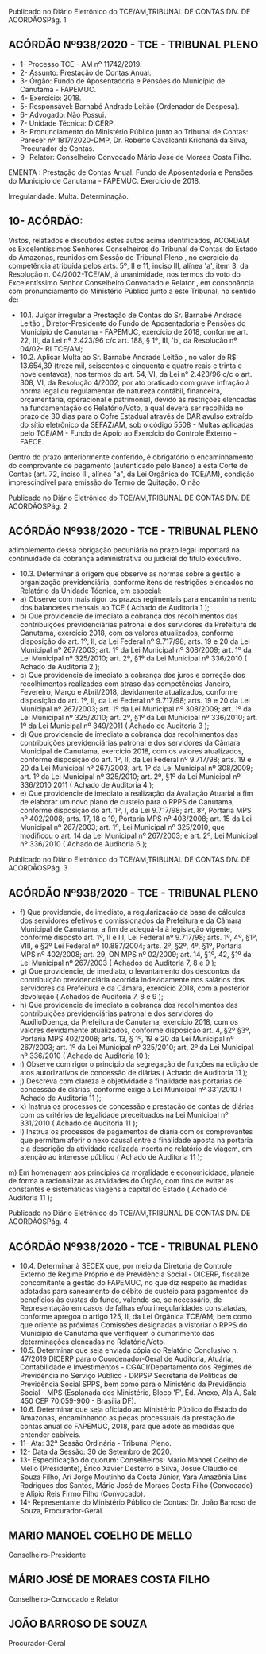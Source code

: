 Publicado  no  Diário  Eletrônico do TCE/AM,TRIBUNAL DE CONTAS DIV. DE ACÓRDÃOSPág. 1

## ACÓRDÃO Nº938/2020 - TCE - TRIBUNAL PLENO

- 1- Processo TCE - AM nº 11742/2019.
- 2- Assunto: Prestação de Contas Anual.
- 3- Órgão: Fundo de Aposentadoria e Pensões do Município de Canutama - FAPEMUC.
- 4- Exercício: 2018.
- 5- Responsável: Barnabé Andrade Leitão (Ordenador de Despesa).
- 6- Advogado: Não Possui.
- 7- Unidade Técnica: DICERP.
- 8- Pronunciamento  do  Ministério  Público  junto  ao  Tribunal  de  Contas: Parecer  nº 1817/2020-DMP, Dr. Roberto Cavalcanti Krichanã da Silva, Procurador de Contas.
- 9- Relator: Conselheiro Convocado Mário José de Moraes Costa Filho.

EMENTA :  Prestação  de  Contas  Anual.  Fundo  de Aposentadoria e Pensões do Município de Canutama - FAPEMUC. Exercício de 2018.

Irregularidade. Multa. Determinação.

## 10-  ACÓRDÃO:

Vistos, relatados e discutidos estes autos acima identificados, ACORDAM os Excelentíssimos Senhores Conselheiros do Tribunal de Contas do Estado do Amazonas, reunidos em Sessão do Tribunal Pleno , no exercício da competência atribuída pelos arts. 5º, II e 11, inciso III, alínea 'a', item 3, da Resolução n. 04/2002-TCE/AM, à unanimidade, nos  termos  do  voto  do  Excelentíssimo  Senhor  Conselheiro  Convocado  e  Relator ,  em consonância com pronunciamento do Ministério Público junto a este Tribunal, no sentido de:

- 10.1. Julgar irregular a Prestação de Contas do Sr. Barnabé Andrade Leitão , Diretor-Presidente  do  Fundo  de  Aposentadoria  e  Pensões  do  Município de Canutama - FAPEMUC, exercício de 2018, conforme art. 22, III, da Lei nº 2.423/96 c/c art. 188, § 1º, III, 'b', da Resolução nº 04/02- RI TCE/AM;
- 10.2. Aplicar Multa ao Sr. Barnabé Andrade Leitão , no valor de R$ 13.654,39 (treze mil, seiscentos e cinquenta e quatro reais e trinta e nove centavos), nos  termos  do  art.  54,  VI,  da  Lei  n°  2.423/96  c/c  o  art.  308,  VI,  da Resolução 4/2002, por ato praticado com grave infração à norma legal ou regulamentar de natureza contábil, financeira, orçamentária, operacional e patrimonial, devido às restrições elencadas na fundamentação do Relatório/Voto, a qual deverá ser recolhida no prazo de 30 dias para o Cofre  Estadual  através  de  DAR  avulso  extraído  do  sítio  eletrônico  da SEFAZ/AM, sob o código 5508 - Multas aplicadas pelo TCE/AM - Fundo de Apoio ao Exercício do Controle Externo - FAECE.

Dentro do prazo anteriormente conferido, é obrigatório o encaminhamento do comprovante de pagamento (autenticado pelo Banco) a esta Corte de Contas  (art.  72,  inciso  III,  alínea  "a",  da  Lei  Orgânica  do  TCE/AM), condição  imprescindível  para  emissão  do  Termo  de  Quitação.  O  não

Publicado  no  Diário  Eletrônico do TCE/AM,TRIBUNAL DE CONTAS DIV. DE ACÓRDÃOSPág. 2

## ACÓRDÃO Nº938/2020 - TCE - TRIBUNAL PLENO

adimplemento  dessa  obrigação  pecuniária  no  prazo  legal  importará  na continuidade da cobrança administrativa ou judicial do título executivo.

- 10.3. Determinar à origem que observe as normas  sobre a gestão e organização  previdenciária,  conforme  itens  de  restrições  elencados  no Relatório da Unidade Técnica, em especial:
- a) Observe com mais rigor os prazos regimentais para encaminhamento  dos  balancetes  mensais  ao  TCE  ( Achado  de Auditoria 1 );
- b) Que providencie de imediato a cobrança dos recolhimentos das contribuições previdenciárias patronal e dos servidores da Prefeitura de Canutama, exercício 2018, com os valores atualizados, conforme disposição do art. 1º, II, da Lei Federal nº 9.717/98; arts. 19 e 20 da Lei Municipal nº 267/2003; art. 1º da Lei Municipal nº 308/2009; art. 1º  da  Lei  Municipal  nº  325/2010;  art.  2º,  §1º  da  Lei  Municipal  nº 336/2010 ( Achado de Auditoria 2 );
- c) Que providencie de imediato a cobrança dos juros e correção dos recolhimentos  realizados  com  atraso  das  competências  Janeiro, Fevereiro,  Março  e  Abril/2018,  devidamente  atualizados,  conforme disposição do art. 1º, II, da Lei Federal nº 9.717/98; arts. 19 e 20 da Lei Municipal nº 267/2003; art. 1º da Lei Municipal nº 308/2009; art. 1º  da  Lei  Municipal  nº  325/2010;  art.  2º,  §1º  da  Lei  Municipal  nº 336/2010;  art. 1º da  Lei Municipal nº 349/2011  ( Achado  de Auditoria 3 );
- d) Que providencie de imediato a cobrança dos recolhimentos das contribuições previdenciárias patronal e dos servidores da Câmara Municipal de Canutama, exercício 2018, com os valores atualizados, conforme disposição do art. 1º, II, da Lei Federal nº 9.717/98; arts. 19  e  20  da  Lei  Municipal  nº  267/2003;  art.  1º  da  Lei  Municipal  nº 308/2009; art.  1º  da  Lei  Municipal  nº  325/2010;  art.  2º,  §1º  da  Lei Municipal nº 336/2010 2011 ( Achado de Auditoria 4 );
- e) Que providencie de imediato a realização da Avaliação Atuarial a fim de  elaborar  um  novo  plano  de  custeio  para  o  RPPS  de Canutama, conforme disposição do art. 1º, I, da Lei 9.717/98; art. 8º, Portaria  MPS  nº  402/2008;  arts.  17,  18  e  19,  Portaria  MPS  nº 403/2008; art. 15 da Lei Municipal nº 267/2003; art. 1º, Lei Municipal nº 325/2010, que modificou o art. 14 da Lei Municipal nº 267/2003; e art. 2º, Lei Municipal nº 336/2010 ( Achado de Auditoria 6 );

Publicado  no  Diário  Eletrônico do TCE/AM,TRIBUNAL DE CONTAS DIV. DE ACÓRDÃOSPág. 3

## ACÓRDÃO Nº938/2020 - TCE - TRIBUNAL PLENO

- f) Que providencie, de imediato, a regularização da base de cálculos dos servidores efetivos e comissionados da Prefeitura e da Câmara Municipal  de  Canutama,  a  fim  de  adequá-la  à  legislação  vigente, conforme disposto art. 1º, II e III, Lei Federal nº 9.717/98; arts. 1º, 4º, §1º, VIII, e §2º Lei Federal nº 10.887/2004; arts. 2º, §2º, 4º, §1º, Portaria MPS nº 402/2008; art. 29, ON MPS nº 02/2009; art. 14, §1º, 42, §1º da Lei Municipal nº 267/2003 ( Achados de Auditoria 7, 8 e 9 );
- g) Que providencie, de imediato, o levantamento dos descontos da contribuição previdenciária ocorrida indevidamente nos salários dos servidores  da  Prefeitura  e  da  Câmara,  exercício  2018,  com  a posterior devolução ( Achados de Auditoria 7, 8 e 9 );
- h) Que providencie de imediato a cobrança dos recolhimentos das contribuições  previdenciárias  patronal  e  dos  servidores  do  AuxílioDoença, da Prefeitura de Canutama, exercício 2018, com os valores devidamente  atualizados,  conforme  disposição  art.  4,  §2º  §3º, Portaria MPS 402/2008; arts. 13, § 1º, 19 e 20 da Lei Municipal nº 267/2003;  art.  1º  da  Lei  Municipal  nº  325/2010;  art,  2º  da  Lei Municipal nº 336/2010 ( Achado de Auditoria 10 );
- i) Observe  com  rigor  o  princípio  da  segregação  de  funções  na edição de atos autorizativos de concessão de diárias ( Achado de Auditoria 11 );
- j) Descreva com clareza e objetividade a finalidade nas portarias de concessão de diárias, conforme exige a Lei Municipal nº 331/2010 ( Achado de Auditoria 11 );
- k)  Instrua  os  processos  de  concessão  e  prestação  de  contas  de diárias com os critérios de legalidade preceituados na Lei Municipal nº 331/2010 ( Achado de Auditoria 11 );
- l) Instrua os processos de pagamentos de diária com os comprovantes que permitam aferir o nexo causal entre a finalidade aposta  na  portaria  e  a  descrição  da  atividade  realizada  inserta  no relatório  de  viagem,  em  atenção  ao  interesse  público  ( Achado de Auditoria 11 );

m) Em homenagem aos princípios da moralidade e economicidade, planeje de forma a racionalizar as atividades do Órgão, com fins de evitar  as  constantes  e  sistemáticas  viagens  a  capital  do  Estado ( Achado de Auditoria 11 );

Publicado  no  Diário  Eletrônico do TCE/AM,TRIBUNAL DE CONTAS DIV. DE ACÓRDÃOSPág. 4

## ACÓRDÃO Nº938/2020 - TCE - TRIBUNAL PLENO

- 10.4. Determinar à SECEX que, por meio da Diretoria de Controle Externo de Regime Próprio e de Previdência Social - DICERP, fiscalize concomitante a  gestão  do  FAPEMUC, no que diz respeito às medidas adotadas para saneamento  do  débito  de  custeio  para  pagamentos  de  benefícios  às custas do fundo, valendo-se, se necessário, de Representação em casos de  falhas  e/ou  irregularidades  constatadas,  conforme  apregoa  o  artigo 125,  II,  da  Lei  Orgânica  TCE/AM;  bem  como  que  oriente  as  próximas Comissões designadas a vistoriar o RPPS do Município de Canutama que verifiquem o cumprimento das determinações elencadas no Relatório/Voto.
- 10.5. Determinar que seja enviada cópia do Relatório Conclusivo n. 47/2019 DICERP para o Coordenador-Geral de Auditoria, Atuária, Contabilidade e Investimentos  -  CGACI/Departamento  dos  Regimes  de  Previdência  no Serviço Público - DRPSP Secretaria de Políticas de Previdência Social SPPS, bem  como para  o  Ministério  da  Previdência  Social  -  MPS (Esplanada  dos  Ministério,  Bloco  'F',  Ed.  Anexo,  Ala  A,  Sala  450  CEP 70.059-900 - Brasília DF).
- 10.6. Determinar que  seja oficiado ao Ministério Público do Estado  do Amazonas, encaminhando as peças processuais da prestação de contas anual  do  FAPEMUC,  2018,  para  que  adote  as  medidas  que  entender cabíveis.
- 11-  Ata: 32ª Sessão Ordinária - Tribunal Pleno.
- 12-  Data da Sessão: 30 de Setembro de 2020.
- 13-  Especificação do quorum: Conselheiros: Mario Manoel Coelho de Mello (Presidente), Érico Xavier Desterro e Silva, Josué Cláudio de Souza Filho, Ari Jorge Moutinho da Costa Júnior, Yara Amazônia Lins Rodrigues dos Santos, Mário José de Moraes Costa Filho (Convocado) e Alípio Reis Firmo Filho (Convocado).
- 14-  Representante  do  Ministério  Público  de  Contas: Dr. João  Barroso  de  Souza, Procurador-Geral.

## MARIO MANOEL COELHO DE MELLO

Conselheiro-Presidente

## MÁRIO JOSÉ DE MORAES COSTA FILHO

Conselheiro-Convocado e Relator

## JOÃO BARROSO DE SOUZA

Procurador-Geral